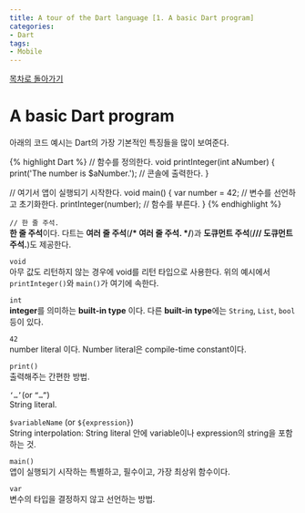 ```yaml
---
title: A tour of the Dart language [1. A basic Dart program]
categories:
- Dart
tags:
- Mobile
---
```


[목차로 돌아가기](/dart/a-tour-of-the-dart-language/)
# A basic Dart program

아래의 코드 예시는 Dart의 가장 기본적인 특징들을 많이 보여준다.

{% highlight Dart %}
// 함수를 정의한다.
void printInteger(int aNumber) {
  print('The number is $aNumber.'); // 콘솔에 출력한다.
}

// 여기서 앱이 실행되기 시작한다.
void main() {
  var number = 42; // 변수를 선언하고 초기화한다.
  printInteger(number); // 함수를 부른다.
}
{% endhighlight %}

`// 한 줄 주석.` <br>
**한 줄 주석**이다. 다트는 **여러 줄 주석**(**/* 여러 줄 주석. */**)과 **도큐먼트 주석**(**///  도큐먼트 주석.**)도 제공한다.

`void` <br>
아무 값도 리턴하지 않는 경우에 void를 리턴 타입으로 사용한다. 위의 예시에서 `printInteger()`와 `main()`가 여기에 속한다.

`int` <br>
**integer**를 의미하는 **built-in type** 이다. 다른 **built-in type**에는 `String`, `List`, `bool` 등이 있다.

`42` <br>
number literal 이다. Number literal은 compile-time constant이다.

`print()` <br>
출력해주는 간편한 방법.

`‘…’`(or `“…”`) <br>
String literal.

`$variableName` (or `${expression}`) <br>
String interpolation: String literal 안에 variable이나 expression의 string을 포함하는 것.

`main()` <br>
앱이 실행되기 시작하는 특별하고, 필수이고, 가장 최상위 함수이다.

`var` <br>
변수의 타입을 결정하지 않고 선언하는 방법.
